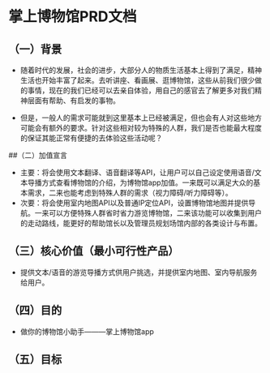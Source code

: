 # 掌上博物馆PRD文档
## （一）背景

- 随着时代的发展，社会的进步，大部分人的物质生活基本上得到了满足，精神生活也开始丰富了起来。去听讲座、看画展、逛博物馆，这些从前我们很少做的事情，现在的我们已经可以去亲自体验，用自己的感官去了解更多对我们精神层面有帮助、有启发的事物。

- 但是，一般人的需求可能就到这里基本上已经被满足，但也会有人对这些地方可能会有额外的要求。针对这些相对较为特殊的人群，我们是否也能最大程度的保证其能正常有便捷的去体验这些活动呢？

##（二）加值宣言

- 主要：将会使用文本翻译、语音翻译等API，让用户可以自己设定使用语音/文本导播方式查看博物馆的介绍，为博物馆app加值。一来既可以满足大众的基本需求，二来也能考虑到特殊人群的需求（视力障碍/听力障碍等）。
- 次要：将会使用室内地图API以及普通IP定位API，设置博物馆地图并提供导航。一来可以方便特殊人群省时省力游览博物馆，二来该功能可以收集到用户的走动路线，能更好的帮助馆长以及管理员规划场馆内部的各类设计与布置。

## （三）核心价值（最小可行性产品）

- 提供文本/语音的游览导播方式供用户挑选，并提供室内地图、室内导航服务给用户。

## （四）目的

- 做你的博物馆小助手———掌上博物馆app

## （五）目标
